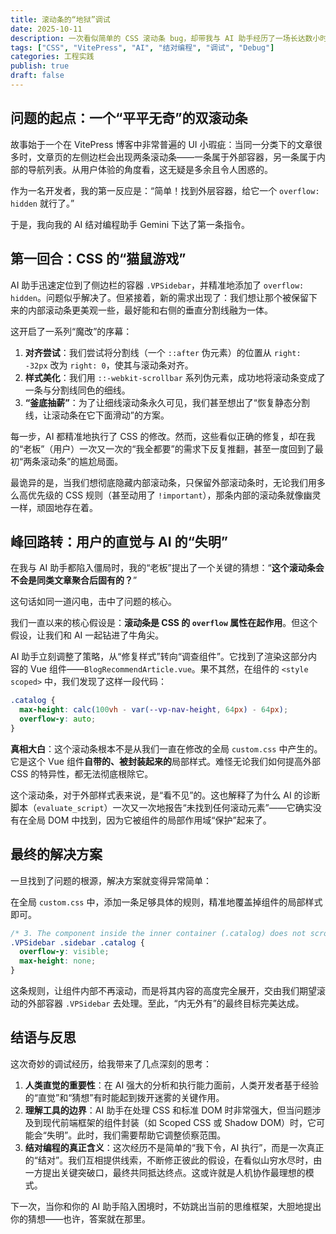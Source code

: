 ```yaml
---
title: 滚动条的“地狱”调试
date: 2025-10-11
description: 一次看似简单的 CSS 滚动条 bug，却带我与 AI 助手经历了一场长达数小时、曲折离奇的调试之旅。本文复盘了整个过程，从错误的假设到柳暗花明，最终揭示了问题的本质，并对 CSS、组件化和 AI 协作的边界进行了思考。
tags: ["CSS", "VitePress", "AI", "结对编程", "调试", "Debug"]
categories: 工程实践
publish: true
draft: false
---
```


## 问题的起点：一个“平平无奇”的双滚动条

故事始于一个在 VitePress 博客中非常普遍的 UI 小瑕疵：当同一分类下的文章很多时，文章页的左侧边栏会出现两条滚动条——一条属于外部容器，另一条属于内部的导航列表。从用户体验的角度看，这无疑是多余且令人困惑的。

作为一名开发者，我的第一反应是：“简单！找到外层容器，给它一个 `overflow: hidden` 就行了。”

于是，我向我的 AI 结对编程助手 Gemini 下达了第一条指令。

## 第一回合：CSS 的“猫鼠游戏”

AI 助手迅速定位到了侧边栏的容器 `.VPSidebar`，并精准地添加了 `overflow: hidden`。问题似乎解决了。但紧接着，新的需求出现了：我们想让那个被保留下来的内部滚动条更美观一些，最好能和右侧的垂直分割线融为一体。

这开启了一系列“魔改”的序幕：

1.  **对齐尝试**：我们尝试将分割线（一个 `::after` 伪元素）的位置从 `right: -32px` 改为 `right: 0`，使其与滚动条对齐。
2.  **样式美化**：我们用 `::-webkit-scrollbar` 系列伪元素，成功地将滚动条变成了一条与分割线同色的细线。
3.  **“釜底抽薪”**：为了让细线滚动条永久可见，我们甚至想出了“恢复静态分割线，让滚动条在它下面滑动”的方案。

每一步，AI 都精准地执行了 CSS 的修改。然而，这些看似正确的修复，却在我的“老板”（用户）一次又一次的“我全都要”的需求下反复推翻，甚至一度回到了最初“两条滚动条”的尴尬局面。

最诡异的是，当我们想彻底隐藏内部滚动条，只保留外部滚动条时，无论我们用多么高优先级的 CSS 规则（甚至动用了 `!important`），那条内部的滚动条就像幽灵一样，顽固地存在着。

## 峰回路转：用户的直觉与 AI 的“失明”

在我与 AI 助手都陷入僵局时，我的“老板”提出了一个关键的猜想：“**这个滚动条会不会是同类文章聚合后固有的？**”

这句话如同一道闪电，击中了问题的核心。

我们一直以来的核心假设是：**滚动条是 CSS 的 `overflow` 属性在起作用**。但这个假设，让我们和 AI 一起钻进了牛角尖。

AI 助手立刻调整了策略，从“修复样式”转向“调查组件”。它找到了渲染这部分内容的 Vue 组件——`BlogRecommendArticle.vue`。果不其然，在组件的 `<style scoped>` 中，我们发现了这样一段代码：

```css
.catalog {
  max-height: calc(100vh - var(--vp-nav-height, 64px) - 64px);
  overflow-y: auto;
}
```

**真相大白**：这个滚动条根本不是从我们一直在修改的全局 `custom.css` 中产生的。它是这个 Vue 组件**自带的、被封装起来的**局部样式。难怪无论我们如何提高外部 CSS 的特异性，都无法彻底根除它。

这个滚动条，对于外部样式表来说，是“看不见”的。这也解释了为什么 AI 的诊断脚本（`evaluate_script`）一次又一次地报告“未找到任何滚动元素”——它确实没有在全局 DOM 中找到，因为它被组件的局部作用域“保护”起来了。

## 最终的解决方案

一旦找到了问题的根源，解决方案就变得异常简单：

在全局 `custom.css` 中，添加一条足够具体的规则，精准地覆盖掉组件的局部样式即可。

```css
/* 3. The component inside the inner container (.catalog) does not scroll */
.VPSidebar .sidebar .catalog {
  overflow-y: visible;
  max-height: none;
}
```

这条规则，让组件内部不再滚动，而是将其内容的高度完全展开，交由我们期望滚动的外部容器 `.VPSidebar` 去处理。至此，“内无外有”的最终目标完美达成。

## 结语与反思

这次奇妙的调试经历，给我带来了几点深刻的思考：

1.  **人类直觉的重要性**：在 AI 强大的分析和执行能力面前，人类开发者基于经验的“直觉”和“猜想”有时能起到拨开迷雾的关键作用。
2.  **理解工具的边界**：AI 助手在处理 CSS 和标准 DOM 时非常强大，但当问题涉及到现代前端框架的组件封装（如 Scoped CSS 或 Shadow DOM）时，它可能会“失明”。此时，我们需要帮助它调整侦察范围。
3.  **结对编程的真正含义**：这次经历不是简单的“我下令，AI 执行”，而是一次真正的“结对”。我们互相提供线索，不断修正彼此的假设，在看似山穷水尽时，由一方提出关键突破口，最终共同抵达终点。这或许就是人机协作最理想的模式。

下一次，当你和你的 AI 助手陷入困境时，不妨跳出当前的思维框架，大胆地提出你的猜想——也许，答案就在那里。
